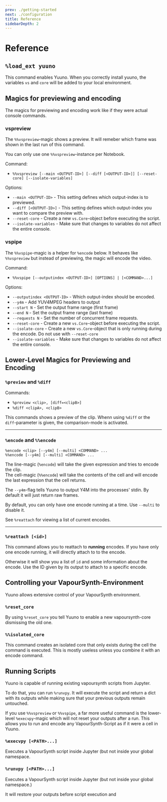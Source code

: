 ```yaml
---
prev: ./getting-started
next: ./configuration
title: Reference
sidebarDepth: 2
---
```


# Reference

## `%load_ext yuuno`
This command enables Yuuno.
When you correctly install yuuno, the variables `vs` and `core` will be added to your local environment.

## Magics for previewing and encoding

The magics for previewing and encoding work like if they were actual console commands.

### vspreview <Badge text="1.2+" />

The `%%vspreview`-magic shows a preview. It will remeber which frame was shown in the last run of this command.

You can only use one `%%vspreview`-instance per Notebook.

Command:
* `%%vspreview [--main <OUTPUT-ID>] [--diff [<OUTPUT-ID>]] [--reset-core] [--isolate-variables]`

Options:
* `--main <OUTPUT-ID>` - This setting defines which output-index is to previewed.
* `--diff [<OUTPUT-ID>]` - This setting defines which output-index you want to compare the preview with.
* `--reset-core` - Create a new `vs.Core`-object before executing the script.
* `--isolate-variables` - Make sure that changes to variables do not affect the entire console.

### vspipe <Badge text="1.2+" />

The `%%vspipe`-magic is a helper for `%encode` below. It behaves like `%%vspreview` but instead of previewing,
the magic will encode the video.

Command:
* `%%vspipe [--outputindex <OUTPUT-ID>] [OPTIONS] | [<COMMAND>...]`

Options:
* `--outputindex <OUTPUT-ID>` - Which output-index should be encoded.
* `--y4m` - Add YUV4MPEG headers to output
* `--start N` - Set the output frame range (first frame)
* `--end N` - Set the output frame range (last frame)
* `--requests N` - Set the number of concurrent frame requests.
* `--reset-core` - Create a new `vs.Core`-object before executing the script.
* `--isolate-core` - Create a new `vs.Core`-object that is only running during the encode. Do not use with `--reset-core`
* `--isolate-variables` - Make sure that changes to variables do not affect the entire console.


## Lower-Level Magics for Previewing and Encoding

### `%preview` and `%diff`

Commands:
* `%preview <clip>, [diff=<clipB>]`
* `%diff <clipA>, <clipB>` <Badge text="deprecated" type="error" />

This commands shows a preview of the clip.
Whenn using `%diff` or the `diff`-parameter is given, the comparison-mode is activated.

---

### `%encode` and `%%encode`
`%encode <clip> [--y4m] [--multi] <COMMAND> ...`  
`%%encode [--y4m] [--multi] <COMMAND> ...`

The line-magic (`%encode`) will take the given expression and tries to encode the clip.  
The cell-magic (`%%encode`) will take the contents of the cell and will encode the last expression
that the cell returns.

The `--y4m`-flag tells Yuuno to output Y4M into the processes' stdin. By default it will just return
raw frames.

By default, you can only have one encode running at a time. Use `--multi` to disable it.

See `%reattach` for viewing a list of current encodes.

---

### `%reattach [<id>]` <Badge text="1.1+" />
This command allows you to reattach to **running** encodes.
If you have only one encode running, it will directly attach to to the encode.

Otherwise it will show you a list of `id` and some information about the encode.
Use the ID given by its output to attach to a specific encode.

## Controlling your VapourSynth-Environment

Yuuno allows extensive control of your VapourSynth environment.

### `%reset_core`

By using `%reset_core` you tell Yuuno to enable a new vapoursynth-core dismissing the old one.

### `%%isolated_core`

This command creates an isolated core that only exists during the cell the command is executed.
This is mostly useless unless you combine it with an encode command.

## Running Scripts

Yuuno is capable of running existing vapoursynth scripts from Jupyter.

To do that, you can run `%runvpy`. It will execute the script and return a dict with its outputs while making sure that
your previous outputs remain untouched.

If you use `%%vspreview` or `%%vspipe`, a far more useful command is the lower-level `%execvpy`-magic which will not reset your
outputs after a run. This allows you to run and encode any VapourSynth-Script as if it were a cell in Yuuno.

### `%execvpy [<PATH>...]`

Executes a VapourSynth script inside Jupyter (but not inside your global namespace.

### `%runvpy [<PATH>...]`

Executes a VapourSynth script inside Jupyter (but not inside your global namespace.)

It will restore your outputs before script execution and 
